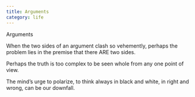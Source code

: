 ```yaml
---
title: Arguments
category: life
---
```


Arguments

When the two sides
of an argument
clash so vehemently,
perhaps the problem lies
in the premise that
there ARE two sides.

Perhaps the truth
is too complex
to be seen whole
from any one
point of view.

The mind’s urge
to polarize,
to think always
in black and white,
in right and wrong,
can be our downfall.
